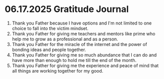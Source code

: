 # 06.17.2025 Gratitude Journal

1. Thank you Father because I have options and I'm not limited to one choice to fall into the victim mindset.
2. Thank you Father for giving me teachers and mentors like prime who help me to grow as a professional and as a person.
3. Thank you Father for the miracle of the internet and the power of bonding ideas and people together.
4. Thank you Father for giving me so much abundance that I can do and have more than enough to hold me till the end of the month.
5. Thank you Father for giving me the experience and peace of mind that all things are working together for my good.
